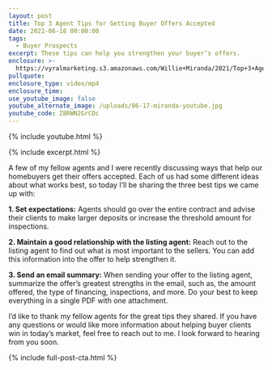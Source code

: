 ```yaml
---
layout: post
title: Top 3 Agent Tips for Getting Buyer Offers Accepted
date: 2021-06-18 00:00:00
tags:
  - Buyer Prospects
excerpt: These tips can help you strengthen your buyer’s offers.
enclosure: >-
  https://vyralmarketing.s3.amazonaws.com/Willie+Miranda/2021/Top+3+Agent+Tips+for+Getting+Buyer+Offers+Accepted.mp4
pullquote:
enclosure_type: video/mp4
enclosure_time:
use_youtube_image: false
youtube_alternate_image: /uploads/06-17-miranda-youtube.jpg
youtube_code: Z8RWN2GrCDc
---
```

{% include youtube.html %}

{% include excerpt.html %}

A few of my fellow agents and I were recently discussing ways that help our homebuyers get their offers accepted. Each of us had some different ideas about what works best, so today I’ll be sharing the three best tips we came up with:

**1\. Set expectations:** Agents should go over the entire contract and advise their clients to make larger deposits or increase the threshold amount for inspections.

**2\. Maintain a good relationship with the listing agent:** Reach out to the listing agent to find out what is most important to the sellers. You can add this information into the offer to help strengthen it.

**3\. Send an email summary:** When sending your offer to the listing agent, summarize the offer’s greatest strengths in the email, such as, the amount offered, the type of financing, inspections, and more. Do your best to keep everything in a single PDF with one attachment.

I’d like to thank my fellow agents for the great tips they shared. If you have any questions or would like more information about helping buyer clients win in today’s market, feel free to reach out to me. I look forward to hearing from you soon.

{% include full-post-cta.html %}
